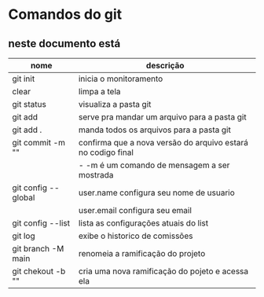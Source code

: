 # Comandos do git

neste documento está
---

| nome | descrição |
| -- | -- |
| git init | inicia o monitoramento |
| clear|  limpa a tela|
| git status | visualiza a pasta git|
| git add | serve pra mandar um arquivo para a pasta git|
| git add . | manda todos os arquivos para a pasta git|
| git commit -m "" | confirma que a nova versão do arquivo estará no codigo final
| |  - -m é um comando de mensagem a ser mostrada|
| git config --global | user.name configura seu nome de usuario
| | user.email configura seu email
| git config --list | lista as configurações atuais do list
| git log | exibe o historico de comissões
| git branch -M main | renomeia a ramificação do projeto
|git chekout -b "" | cria uma nova ramificação do pojeto e acessa ela

